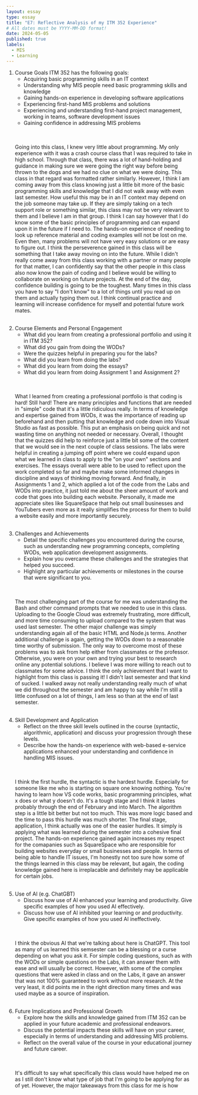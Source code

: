 ```yaml
---
layout: essay
type: essay
title: "E7: Reflective Analysis of my ITM 352 Experience"
# All dates must be YYYY-MM-DD format!
date: 2024-05-05
published: true
labels:
  - MIS
  - Learning
---
```


<ol>
  <li>Course Goals
ITM 352 has the following goals:
    <ul>
      <li>Acquiring basic programming skills in an IT context</li>
      <li>Understanding why MIS people need basic programming skills and knowledge</li>
      <li>Gaining hands-on experience in developing software applications</li>
      <li>Experiencing first-hand MIS problems and solutions</li>
      <li>Experiencing and understanding first-hand project management, working in teams, software development issues</li>
      <li>Gaining confidence in addressing MIS problems
      </li>
      </ul>
  </li>
<br />
<br />
<p>Going into this class, I knew very little about programming. My only experience with it was a crash course class that I was required to take in high school. Through that class, there was a lot of hand-holding and guidance in making sure we were going the right way before being thrown to the dogs and we had no clue on what we were doing. This class in that regard was formatted rather similarly. However, I think I am coming away from this class knowing just a little bit more of the basic programming skills and knowledge that I did not walk away with even last semester. How useful this may be in an IT context may depend on the job someone may take up. If they are simply taking on a tech support role or something similar, this class may not be very relevant to them and I believe I am in that group. I think I can say however that I do know some of the basic principles of programming and can expand upon it in the future if I need to. The hands-on experience of needing to look up reference material and coding examples will not be lost on me. Even then, many problems will not have very easy solutions or are easy to figure out. I think the perseverence gained in this class will be something that I take away moving on into the future. While I didn't really come away from this class working with a partner or many people for that matter, I can confidently say that the other people in this class also now know the pain of coding and I believe would be willing to collaborate on working on future projects. At the end of the day, confidence building is going to be the toughest. Many times in this class you have to say "I don't know" to a lot of things until you read up on them and actually typing them out. I think continual practice and learning will increase confidence for myself and potential future work mates.</p>
<br />
        
  <li>Course Elements and Personal Engagement
    <ul>
      <li>What did you learn from creating a professional portfolio and using it in ITM 352?</li>
      <li>What did you gain from doing the WODs?</li>
      <li>Were the quizzes helpful in preparing you for the labs?</li>
      <li>What did you learn from doing the labs?</li>
      <li>What did you learn from doing the essays?</li>
      <li>What did you learn from doing Assignment 1 and Assignment 2?</li>
    </ul>
  </li>
<br />
<br />
<p>What I learned from creating a professional portfolio is that coding is hard! Still hard! There are many principles and functions that are needed in "simple" code that it's a little ridiculous really. In terms of knowledge and expertise gained from WODs, it was the importance of reading up beforehand and then putting that knowledge and code down into Visual Studio as fast as possible. This put an emphasis on being quick and not wasting time on anything not needed or necessary. Overall, I thought that the quizzes did help to reinforce just a little bit some of the content that we would see in the next couple of class sessions. The labs were helpful in creating a jumping off point where we could expand upon what we learned in class to apply to the "on your own" sections and exercises. The essays overall were able to be used to reflect upon the work completed so far and maybe make some informed changes in discipline and ways of thinking moving forward. And finally, in Assignments 1 and 2, which applied a lot of the code from the Labs and WODs into practice, it just told me about the sheer amount of work and code that goes into building each website. Personally, it made me appreciate sites like SquareSpace that help out small businesses and YouTubers even more as it really simplifies the process for them to build a website easily and more importantly securely.</p>
<br />

  <li>Challenges and Achievements
    <ul>
      <li>Detail the specific challenges you encountered during the course, such as understanding new programming concepts, completing WODs, web application development assignments.</li>
      <li>Explain how you overcame these challenges and the strategies that helped you succeed.</li>
      <li>Highlight any particular achievements or milestones in the course that were significant to you.</li>
    </ul>
  </li>
<br />
<br />
<p>The most challenging part of the course for me was understanding the Bash and other command prompts that we needed to use in this class. Uploading to the Google Cloud was extremely frustrating, more difficult, and more time consuming to upload compared to the system that was used last semester. The other major challenge was simply understanding again all of the basic HTML and Node.js terms. Another additional challenge is again, getting the WODs down to a reasonable time worthy of submission. The only way to overcome most of these problems was to ask from help either from classmates or the professor. Otherwise, you were on your own and trying your best to research online any potential solutions. I believe I was more willing to reach out to classmates for some advice. I think the only achievement that I want to highlight from this class is passing it! I didn't last semester and that kind of sucked. I walked away not really understanding really much of what we did throughout the semester and am happy to say while I'm still a little confused on a lot of things, I am less so than at the end of last semester.</p>
<br />
      
  <li>Skill Development and Application
    <ul>
      <li>Reflect on the three skill levels outlined in the course (syntactic, algorithmic, application) and discuss your progression through these levels.</li>
      <li>Describe how the hands-on experience with web-based e-service applications enhanced your understanding and confidence in handling MIS issues.</li>
    </ul>
  </li>
<br />
<br />
<p>I think the first hurdle, the syntactic is the hardest hurdle. Especially for someone like me who is starting on square one knowing nothing. You're having to learn how VS code works, basic programming principles, what x does or what y doesn't do. It's a tough stage and I think it lastes probably through the end of February and into March. The algorithm step is a little bit better but not too much. This was more logic based and the time to pass this hurdle was much shorter. The final stage, application, I think actually was one of the easier hurdles. It simply is applying what was learned during the semester into a cohesive final project. The hands-on experience gained again increases my respect for the comapanies such as SquareSpace who are responsible for building websites everyday or small businesses and people. In terms of being able to handle IT issues, I'm honestly not too sure how some of the things learned in this class may be relevant, but again, the coding knowledge gained here is irreplacable and definitely may be applicable for certain jobs.</p>
<br />
      
  <li>Use of AI (e.g. ChatGBT)
    <ul>
      <li>Discuss how use of AI enhanced your learning and productivity. Give specific examples of how you used AI effectively.</li>
      <li>Discuss how use of AI inhibited your learning or and productivity. Give specific examples of how you used AI ineffectively.</li>
    </ul>
  </li>
<br />
<br />
<p>I think the obvious AI that we're talking about here is ChatGPT. This tool as many of us learned this semsester can be a blessing or a curse depending on what you ask it. For simple coding questions, such as with the WODs or simple questions on the Labs, it can answer them with ease and will usually be correct. However, with some of the complex questions that were asked in class and on the Labs, it gave an answer that was not 100% guaranteed to work without more research. At the very least, it did points me in the right direction many times and was used maybe as a source of inspiration. </p>
<br />
        
  <li>Future Implications and Professional Growth
    <ul>
      <li>Explore how the skills and knowledge gained from ITM 352 can be applied in your future academic and professional endeavors.</li>
      <li>Discuss the potential impacts these skills will have on your career, especially in terms of understanding and addressing MIS problems.</li>
      <li>Reflect on the overall value of the course in your educational journey and future career.</li>
    </ul>
  </li>
  <br />
<br />
<p>It's difficult to say what specifically this class would have helped me on as I still don't know what type of job that I'm going to be applying for as of yet. However, the major takeaways from this class for me is how </p>
<br />
      
</ol>
